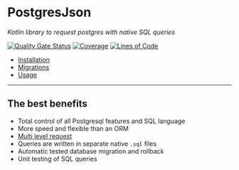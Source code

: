 PostgresJson
============
_Kotlin library to request postgres with native SQL queries_

[![Quality Gate Status](https://sonarcloud.io/api/project_badges/measure?project=postgres-json&metric=alert_status)](https://sonarcloud.io/dashboard?id=postgres-json)
[![Coverage](https://sonarcloud.io/api/project_badges/measure?project=postgres-json&metric=coverage)](https://sonarcloud.io/dashboard?id=postgres-json)
[![Lines of Code](https://sonarcloud.io/api/project_badges/measure?project=postgres-json&metric=ncloc)](https://sonarcloud.io/dashboard?id=postgres-json)

* [Installation](./docs/installation.md)
* [Migrations](./docs/migrations/migrations.md)
* [Usage](./docs/usage/usage.md)

---

## The best benefits

* Total control of all Postgresql features and SQL language
* More speed and flexible than an ORM
* [Multi level request](./docs/usage/multi-level.md)
* Queries are written in separate native `.sql` files
* Automatic tested database migration and rollback
* Unit testing of SQL queries